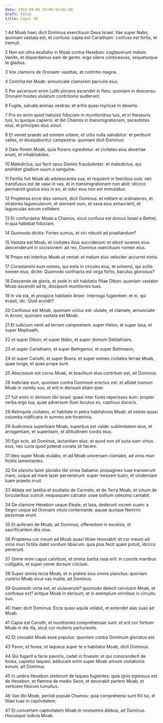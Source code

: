 ```yaml
---
date: 2024-09-06 20:00:55+02:00
draft: false
title: Caput 48
---
```





1 Ad Moab haec dicit Dominus exercituum Deus Israel: Vae super Nabo, quoniam vastata est, et confusa: capta est Cariathaim: confusa est fortis, et tremuit.

2 Non est ultra exultatio in Moab contra Hesebon: cogitaverunt malum. Venite, et disperdamus eam de gente. ergo silens conticesces, sequeturque te gladius.

3 Vox clamoris de Oronaim: vastitas, et contritio magna.

4 Contrita est Moab: annunciate clamorem parvulis eius.

5 Per ascensum enim Luith plorans ascendet in fletu: quoniam in descensu Oronaim hostes ululatum contritionis audierunt:

6 Fugite, salvate animas vestras: et eritis quasi myricae in deserto.

7 Pro eo enim quod habuisti fiduciam in munitionibus tuis, et in thesauris tuis, tu quoque capieris: et ibit Chamos in transmigrationem, sacerdotes eius, et principes eius simul.

8 Et veniet praedo ad omnem urbem, et urbs nulla salvabitur: et peribunt valles, et dissipabuntur campestria: quoniam dixit Dominus:

9 Date florem Moab, quia florens egredietur: et civitates eius desertae erunt, et inhabitabiles.

10 Maledictus, qui facit opus Domini fraudulenter: et maledictus, qui prohibet gladium suum a sanguine.

11 Fertilis fuit Moab ab adolescentia sua, et requievit in foecibus suis: nec transfusus est de vase in vas, et in transmigrationem non abiit: idcirco permansit gustus eius in eo, et odor eius non est immutatus.

12 Propterea ecce dies veniunt, dicit Dominus: et mittam ei ordinatores, et stratores laguncularum, et sternent eum, et vasa eius exhaurient, et lagunculas eorum collident.

13 Et confundetur Moab a Chamos, sicut confusa est domus Israel a Bethel, in qua habebat fiduciam.

14 Quomodo dicitis: Fortes sumus, et viri robusti ad praeliandum?

15 Vastata est Moab, et civitates illius succiderunt: et electi iuvenes eius descenderunt in occisionem: ait rex, Dominus exercituum nomen eius.

16 Prope est interitus Moab ut veniat: et malum eius velociter accurret nimis.

17 Consolamini eum omnes, qui estis in circuitu eius, et universi, qui scitis nomen eius, dicite: Quomodo confracta est virga fortis, baculus gloriosus?

18 Descende de gloria, et sede in siti habitatio filiae Dibon: quoniam vastator Moab ascendit ad te, dissipavit munitiones tuas.

19 In via sta, et prospice habitatio Aroer: interroga fugientem: et ei, qui evasit, dic: Quid accidit?

20 Confusus est Moab, quoniam victus est: ululate, et clamate, annunciate in Arnon, quoniam vastata est Moab.

21 Et iudicium venit ad terram campestrem: super Helon, et super Iasa, et super Mephaath,

22 et super Dibon, et super Nabo, et super domum Deblathaim,

23 et super Cariathaim, et super Bethgamul, et super Bethmaon,

24 et super Carioth, et super Bosra: et super omnes civitates terrae Moab, quae longe, et quae prope sunt.

25 Abscissum est cornu Moab, et brachium eius contritum est, ait Dominus.

26 Inebriate eum, quoniam contra Dominum erectus est: et allidet manum Moab in vomitu suo, et erit in derisum etiam ipse:

27 fuit enim in derisum tibi Israel: quasi inter fures reperisses eum: propter verba ergo tua, quae adversum illum locutus es, captivus duceris.

28 Relinquite civitates, et habitate in petra habitatores Moab: et estote quasi columba nidificans in summo ore foraminis.

29 Audivimus superbiam Moab, superbus est valde: sublimitatem eius, et arrogantiam, et superbiam, et altitudinem cordis eius.

30 Ego scio, ait Dominus, iactantiam eius: et quod non sit iuxta eam virtus eius, nec iuxta quod poterat conata sit facere.

31 Ideo super Moab eiulabo, et ad Moab universam clamabo, ad viros muri fictilis lamentantes.

32 De planctu Iazer plorabo tibi vinea Sabama: propagines tuae transierunt mare, usque ad mare Iazer pervenerunt: super messem tuam, et vindemiam tuam praedo irruit.

33 Ablata est laetitia et exultatio de Carmelo, et de Terra Moab, et vinum de torcularibus sustuli: nequaquam calcator uvae solitum celeuma cantabit.

34 De clamore Hesebon usque Eleale, et Iasa, dederunt vocem suam: a Segor usque ad Oronaim vitula conternante: aquae quoque Nemrim pessimae erunt.

35 Et auferam de Moab, ait Dominus, offerentem in excelsis, et sacrificantem diis eius.

36 Propterea cor meum ad Moab quasi tibiae resonabit: et cor meum ad viros muri fictilis dabit sonitum tibiarum: quia plus fecit quam potuit, idcirco perierunt.

37 Omne enim caput calvitium, et omnis barba rasa erit: in cunctis manibus colligatio, et super omne dorsum cilicium.

38 Super omnia tecta Moab, et in plateis eius omnis planctus: quoniam contrivi Moab sicut vas inutile, ait Dominus.

39 Quomodo victa est, et ululaverunt? quomodo deiecit cervicem Moab, et confusus est? eritque Moab in derisum, et in exemplum omnibus in circuitu suo.

40 Haec dicit Dominus: Ecce quasi aquila volabit, et extendet alas suas ad Moab.

41 Capta est Carioth, et munitiones comprehensae sunt: et erit cor fortium Moab in die illa, sicut cor mulieris parturientis.

42 Et cessabit Moab esse populus: quoniam contra Dominum gloriatus est.

43 Pavor, et fovea, et laqueus super te o habitator Moab, dicit Dominus.

44 Qui fugerit a facie pavoris, cadet in foveam: et qui conscenderit de fovea, capietur laqueo: adducam enim super Moab annum visitationis eorum, ait Dominus.

45 In umbra Hesebon steterunt de laqueo fugientes: quia ignis egressus est de Hesebon, et flamma de medio Seon, et devorabit partem Moab, et verticem filiorum tumultus.

46 Vae tibi Moab, periisti popule Chamos: quia comprehensi sunt filii tui, et filiae tuae in captivitatem.

47 Et convertam captivitatem Moab in novissimis diebus, ait Dominus. Hucusque iudicia Moab.

